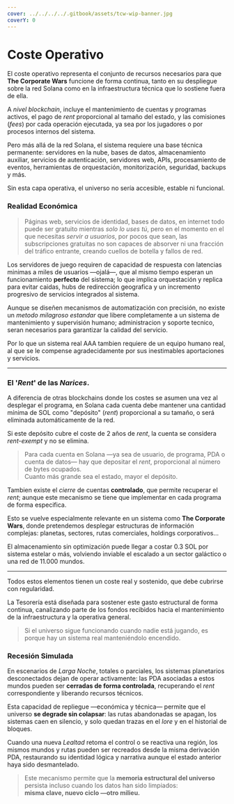 ```yaml
---
cover: ../../../../.gitbook/assets/tcw-wip-banner.jpg
coverY: 0
---
```


# Coste Operativo

El coste operativo representa el conjunto de recursos necesarios para que **The Corporate Wars** funcione de forma continua, tanto en su despliegue sobre la red Solana como en la infraestructura técnica que lo sostiene fuera de ella.

A _nivel blockchain_, incluye el mantenimiento de cuentas y programas activos, el pago de _rent_ proporcional al tamaño  del estado, y las comisiones (_fees_) por cada operación ejecutada, ya sea por los jugadores o por procesos internos del sistema.

Pero más allá de la red Solana, el sistema requiere una base técnica permanente: servidores en la nube, bases de datos, almacenamiento auxiliar, servicios de autenticación, servidores web, APIs, procesamiento de eventos, herramientas de orquestación, monitorización, seguridad, backups y más.

Sin esta capa operativa, el universo no sería accesible, estable ni funcional.

### Realidad Económica

> Páginas web, servicios de identidad, bases de datos, en internet todo puede ser gratuito mientras _solo lo uses tú_, pero en el momento en el que necesitas _servir a usuarios_, por pocos que sean, las subscripciones gratuitas no son capaces de absorver ni una fracción del tráfico entrante, creando cuellos de botella y fallos de red.

Los servidores de juego requiren de capacidad de respuesta con latencias minimas a miles de usuarios —ojalá—, que al mismo tiempo esperan un funcionamiento **perfecto** del sistema; lo que implica orquestación y replica para evitar caidas, hubs de redirección geografica y un incremento progresivo de servicios integrados al sistema.

Aunque se diseñen mecanismos de automatización con precisión, no existe un _metodo milagroso estandar_ que libere completamente a un sistema de mantenimiento y supervisión humano; administracion y soporte tecnico, seran necesarios para garantizar la calidad del servicio.

Por lo que un sistema real AAA tambien requiere de un equipo humano real, al que se le compense agradecidamente por sus inestimables aportaciones y servicios.

***

### El '_Rent_' de las _Narices_.

A diferencia de otras blockchains donde los costes se asumen una vez al desplegar el programa, en Solana cada cuenta debe mantener una cantidad mínima de SOL como "depósito" (_rent_) proporcional a su tamaño, o será eliminada automáticamente de la red.

Si este depósito cubre el coste de 2 años de _rent_, la cuenta se considera _rent-exempt_ y no se elimina.

> Para cada cuenta en Solana —ya sea de usuario, de programa, PDA o cuenta de datos— hay que depositar el _rent_, proporcional al número de bytes ocupados.\
> Cuanto más grande sea el estado, mayor el depósito.

Tambien existe el _cierre_ de cuentas **controlado**, que permite recuperar el _rent_; aunque este mecanismo se tiene que implementar en cada programa de forma especifica.

Esto se vuelve especialmente relevante en un sistema como **The Corporate Wars**, donde pretendemos desplegar estructuras de información complejas: planetas, sectores, rutas comerciales, holdings corporativos...

El almacenamiento sin optimización puede llegar a costar 0.3 SOL por sistema estelar o más, volviendo inviable el escalado a un sector galáctico o una red de 11.000 mundos.

***

Todos estos elementos tienen un coste real y sostenido, que debe cubrirse con regularidad.

La Tesorería está diseñada para sostener este gasto estructural de forma continua, canalizando parte de los fondos recibidos hacia el mantenimiento de la infraestructura y la operativa general.

> Si el universo sigue funcionando cuando nadie está jugando, es porque hay un sistema real manteniéndolo encendido.

### Recesión Simulada

En escenarios de _Larga Noche_, totales o parciales, los sistemas planetarios desconectados dejan de operar activamente: las PDA asociadas a estos mundos pueden ser **cerradas de forma controlada**, recuperando el _rent_ correspondiente y liberando recursos técnicos.

Esta capacidad de repliegue —económica y técnica— permite que el universo **se degrade sin colapsar**: las rutas abandonadas se apagan, los sistemas caen en silencio, y solo quedan trazas en el _lore_ y en el historial de bloques.

Cuando una nueva _Lealtad_ retoma el control o se reactiva una región, los mismos mundos y rutas pueden ser recreados desde la misma derivación PDA, restaurando su identidad lógica y narrativa aunque el estado anterior haya sido desmantelado.

> Este mecanismo permite que la **memoria estructural del universo** persista incluso cuando los datos han sido limpiados:  
> **misma clave, nuevo ciclo —otro milieu.**
